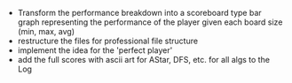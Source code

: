 * Transform the performance breakdown into a scoreboard type bar graph
  representing the performance of the player given each board size (min, max, avg)
* restructure the files for professional file structure
* implement the idea for the 'perfect player'
* add the full scores with ascii art for AStar, DFS, etc. for all algs to the Log
